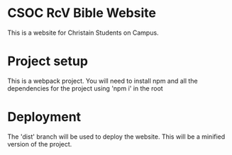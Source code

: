 # CSOC RcV Bible Website
This is a website for Christain Students on Campus.

# Project setup
This is a webpack project. You will need to install npm and all the dependencies for the project using 'npm i' in the root

# Deployment
The 'dist' branch will be used to deploy the website.
This will be a minified version of the project.